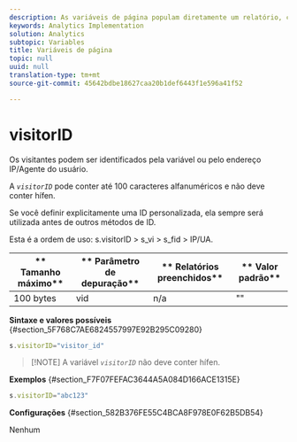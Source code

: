 ```yaml
---
description: As variáveis de página populam diretamente um relatório, como pageName, Propriedades de lista, Variáveis de lista, entre outros.
keywords: Analytics Implementation
solution: Analytics
subtopic: Variables
title: Variáveis de página
topic: null
uuid: null
translation-type: tm+mt
source-git-commit: 45642bdbe18627caa20b1def6443f1e596a41f52

---
```



# visitorID

Os visitantes podem ser identificados pela variável ou pelo endereço IP/Agente do usuário.

<!-- 

visitorID.xml

 -->

A *`visitorID`* pode conter até 100 caracteres alfanuméricos e não deve conter hífen.

Se você definir explicitamente uma ID personalizada, ela sempre será utilizada antes de outros métodos de ID.

Esta é a ordem de uso: s.visitorID &gt; s_vi &gt; s_fid &gt; IP/UA.

| ** Tamanho máximo** | ** Parâmetro de depuração** | ** Relatórios preenchidos** | ** Valor padrão** |
|---|---|---|---|
| 100 bytes | vid | n/a | "" |

**Sintaxe e valores possíveis** {#section_5F768C7AE6824557997E92B295C09280}

```js
s.visitorID="visitor_id"
```

> [!NOTE] A variável *`visitorID`* não deve conter hífen.

**Exemplos** {#section_F7F07FEFAC3644A5A084D166ACE1315E}

```js
s.visitorID="abc123"
```

**Configurações** {#section_582B376FE55C4BCA8F978E0F62B5DB54}

Nenhum
